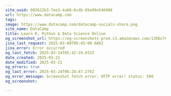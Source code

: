 ```yaml
---
site_uuid: 002612b3-7ee3-4a60-8cdb-85e99a546908
url: https://www.datacamp.com
tags: 
image: https://www.datacamp.com/datacamp-socials-share.png
site_name: DataCamp
title: Learn R, Python & Data Science Online
og_screenshot_url: https://og-screenshots-prod.s3.amazonaws.com/1366x768/80/false/f68d57cb3c76caf067af1da510aee2b322de7cb77ac874fc4b0170035504d5ca.jpeg
jina_last_request: 2025-03-09T06:45:00.686Z
jina_error: Error occurred
og_last_fetch: 2025-03-14T05:42:19.032Z
date_created: 2025-03-21
date_modified: 2025-03-21
og_errors: true
og_last_error: 2025-03-24T06:28:47.276Z
og_error_message: Screenshot fetch error: HTTP error! status: 500
og_screenshot: 

---
```


